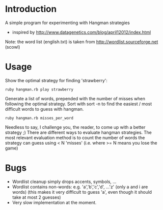 # Introduction

A simple program for experimenting with Hangman strategies
* inspired by http://www.datagenetics.com/blog/april12012/index.html

Note: the word list (english.txt) is taken from http://wordlist.sourceforge.net (scowl)

# Usage

Show the optimal strategy for finding 'strawberry':

    ruby hangman.rb play strawberry

Generate a list of words, prepended with the number of misses when following the optimal strategy. Sort with sort -n to find the easiest / most difficult words to guess with hangman.

    ruby hangman.rb misses_per_word

Needless to say, I challenge you, the reader, to come up with a better strategy ;)
There are different ways to evaluate hangman strategies. The most relevant evaluation method is to count the number of words the strategy can guess using < N 'misses' (i.e. where >= N means you lose the game)

# Bugs

* Wordlist cleanup simply drops accents, symbols, ...
* Wordlist contains non-words: e.g. 'a','b','c','d', ...'z' (only a and i are words)
  (this makes it very difficult to guess 'a', even though it should take at most 2 guesses)
* Very slow implementation at the moment. 


